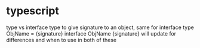 # typescript
type vs interface
type to give signature to an object, same for interface
type ObjName = {signature}
interface ObjName {signature}
will update for differences and when to use in both of these
